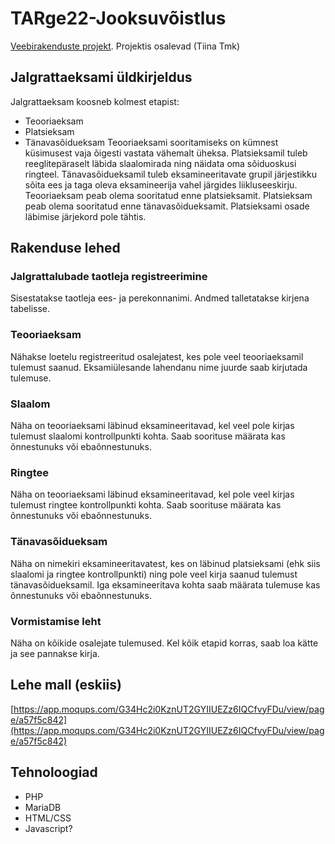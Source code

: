 # TARge22-Jooksuvõistlus
[Veebirakenduste projekt](https://github.com/users/kivikangur-tthk/projects/4). Projektis osalevad (Tiina Tmk)
## Jalgrattaeksami üldkirjeldus
Jalgrattaeksam koosneb kolmest etapist:
 - Teooriaeksam
 - Platsieksam
 - Tänavasõidueksam
Teooriaeksami sooritamiseks on kümnest küsimusest vaja õigesti vastata vähemalt üheksa.
Platsieksamil tuleb reeglitepäraselt läbida slaalomirada ning näidata oma sõiduoskusi ringteel.
Tänavasõidueksamil tuleb eksamineeritavate grupil järjestikku sõita ees ja taga oleva eksamineerija vahel järgides liikluseeskirju.
Teooriaeksam peab olema sooritatud enne platsieksamit. Platsieksam peab olema sooritatud enne tänavasõidueksamit. Platsieksami osade läbimise järjekord pole tähtis.
## Rakenduse lehed
### Jalgrattalubade taotleja registreerimine
Sisestatakse taotleja ees- ja perekonnanimi. Andmed talletatakse kirjena tabelisse.
### Teooriaeksam
Nähakse loetelu registreeritud osalejatest, kes pole veel teooriaeksamil tulemust saanud.
Eksamiülesande lahendanu nime juurde saab kirjutada tulemuse.
### Slaalom
Näha on teooriaeksami läbinud eksamineeritavad, kel veel pole kirjas tulemust slaalomi kontrollpunkti kohta. Saab soorituse määrata kas õnnestunuks või ebaõnnestunuks.
### Ringtee
Näha on teooriaeksami läbinud eksamineeritavad, kel pole veel kirjas tulemust ringtee kontrollpunkti kohta. Saab soorituse määrata kas õnnestunuks või ebaõnnestunuks.
### Tänavasõidueksam
Näha on nimekiri eksamineeritavatest, kes on läbinud platsieksami (ehk siis slaalomi ja ringtee kontrollpunkti) ning pole veel kirja saanud tulemust tänavasõidueksamil. Iga eksamineeritava kohta saab määrata tulemuse kas õnnestunuks või ebaõnnestunuks.
### Vormistamise leht

Näha on kõikide osalejate tulemused. Kel kõik etapid korras, saab loa kätte ja see pannakse kirja.

## Lehe mall (eskiis)

[https://app.moqups.com/G34Hc2i0KznUT2GYIIUEZz6IQCfvyFDu/view/page/a57f5c842](https://app.moqups.com/G34Hc2i0KznUT2GYIIUEZz6IQCfvyFDu/view/page/a57f5c842)

## Tehnoloogiad
 - PHP
 - MariaDB
 - HTML/CSS
 - Javascript?
